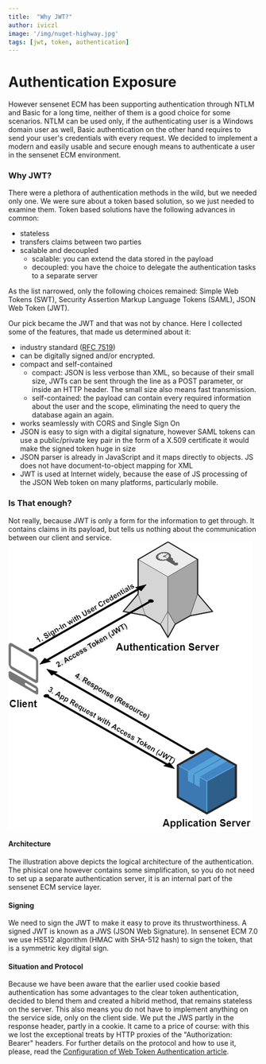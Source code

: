 ```yaml
---
title:  "Why JWT?"
author: iviczl
image: '/img/nuget-highway.jpg'
tags: [jwt, token, authentication]
---
```

# Authentication Exposure

However sensenet ECM has been supporting authentication through NTLM and Basic for a long time, neither of them is a good choice for some scenarios. NTLM can be used only, if the authenticating user is a Windows domain user as well, Basic authentication on the other hand requires to send your user's credentials with every request. 
We decided to implement a modern and easily usable and secure enough means to authenticate a user in the sensenet ECM environment.

### Why JWT?
There were a plethora of authentication methods in the wild, but we needed only one. 
We were sure about a token based solution, so we just needed to examine them. 
Token based solutions have the following advances in common:
+ stateless
+ transfers claims between two parties
+ scalable and decoupled
  - scalable: you can extend the data stored in the payload
  - decoupled: you have the choice to delegate the authentication tasks to a separate server

As the list narrowed, only the following choices remained:
Simple Web Tokens (SWT), Security Assertion Markup Language Tokens (SAML), JSON Web Token (JWT).

Our pick became the JWT and that was not by chance. Here I collected some of the features, that made us determined about it:

+ industry standard ([RFC 7519](https://tools.ietf.org/html/rfc7519))
+ can be digitally signed and/or encrypted.
+ compact and self-contained
  - compact:  JSON is less verbose than XML, so because of their small size, JWTs can be sent through the line as a POST parameter, or inside an HTTP header. The small size also means fast transmission.
  - self-contained: the payload can contain every required information about the user and the scope, eliminating the need to query the database again an again.
+ works seamlessly with CORS and Single Sign On
+ JSON is easy to sign with a digital signature, however SAML tokens can use a public/private key pair in the form of a X.509 certificate it would make the signed token huge in size
+ JSON parser is already in JavaScript and it maps directly to objects. JS does not have document-to-object mapping for XML 
+ JWT is used at Internet widely, because the ease of JS processing of the JSON Web token on many platforms, particularly mobile.

### Is That enough?
Not really, because JWT is only a form for the information to get through. 
It contains claims in its payload, but tells us nothing about the communication between our client and service.
    ![Authentication Architecture](/img/authentication-architecture.png "Authentication Architecture")

#### Architecture
The illustration above depicts the logical architecture of the authentication. The phisical one however contains some simplification, so you do not need to set up a separate authentication server, it is an internal part of the sensenet ECM service layer.
#### Signing
We need to sign the JWT to make it easy to prove its thrustworthiness. A signed JWT is known as a JWS (JSON Web Signature). 
In sensenet ECM 7.0 we use HS512 algorithm (HMAC with SHA-512 hash) to sign the token, that is a symmetric key digital sign.

#### Situation and Protocol
Because we have been aware that the earlier used cookie based authentication has some advantages to the clear token authentication, decided to blend them and created a hibrid method, that remains stateless on the server.
This also means you do not have to implement anything on the service side, only on the client side. We put the JWS partly in the response header, partly in a cookie.
It came to a price of course: with this we lost the exceptional treats by HTTP proxies of the "Authorization: Bearer" headers.
For further details on the protocol and how to use it, please, read the [Configuration of Web Token Authentication article](http://community.sensenet.com/docs/web-token-authentication/).